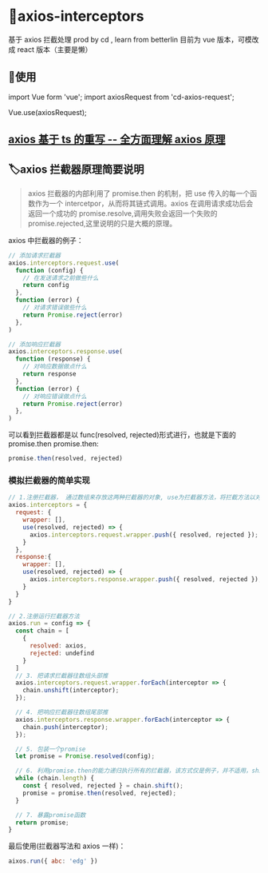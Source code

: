 # :tada:axios-interceptors

基于 axios 拦截处理
prod by cd , learn from betterlin
目前为 vue 版本，可模改成 react 版本（主要是懒）

## :wrench:使用

import Vue form 'vue';
import axiosRequest from 'cd-axios-request';

Vue.use(axiosRequest);

## [axios 基于 ts 的重写 -- 全方面理解 axios 原理](./axios-template)

## :label:axios 拦截器原理简要说明

> axios 拦截器的内部利用了 promise.then 的机制，把 use 传入的每一个函数作为一个 intercetpor，从而将其链式调用。axios 在调用请求成功后会返回一个成功的 promise.resolve,调用失败会返回一个失败的 promise.rejected,这里说明的只是大概的原理。

axios 中拦截器的例子：

```js
// 添加请求拦截器
axios.interceptors.request.use(
  function (config) {
    // 在发送请求之前做些什么
    return config
  },
  function (error) {
    // 对请求错误做些什么
    return Promise.reject(error)
  },
)

// 添加响应拦截器
axios.interceptors.response.use(
  function (response) {
    // 对响应数据做点什么
    return response
  },
  function (error) {
    // 对响应错误做点什么
    return Promise.reject(error)
  },
)
```

可以看到拦截器都是以 func(resolved, rejected)形式进行，也就是下面的 promise.then
promise.then:

```js
promise.then(resolved, rejected)
```

### 模拟拦截器的简单实现

```js
// 1.注册拦截器， 通过数组来存放这两种拦截器的对象, use为拦截器方法，将拦截方法以对象 {a, b}的形式存放。
axios.interceptors = {
  request: {
    wrapper: [],
    use(resolved, rejected) => {
      axios.interceptors.request.wrapper.push({ resolved, rejected });
    }
  },
  response:{
    wrapper: [],
    use(resolved, rejected) => {
      axios.interceptors.response.wrapper.push({ resolved, rejected });
    }
  }
}

// 2.注册运行拦截器方法
axios.run = config => {
  const chain = [
    {
      resolved: axios,
      rejected: undefind
    }
  ]
  // 3. 把请求拦截器往数组头部推
  axios.interceptors.request.wrapper.forEach(interceptor => {
    chain.unshift(interceptor);
  });

  // 4. 把响应拦截器往数组尾部推
  axios.interceptors.response.wrapper.forEach(interceptor => {
    chain.push(interceptor);
  });

  // 5. 包装一个promise
  let promise = Promise.resolved(config);

  // 6. 利用promise.then的能力递归执行所有的拦截器，该方式仅是例子，并不适用，shift对数组性能有一定损耗。
  while (chain.length) {
    const { resolved, rejected } = chain.shift();
    promise = promise.then(resolved, rejected);
  }

  // 7. 暴露promise函数
  return promise;
}
```

最后使用(拦截器写法和 axios 一样)：

```js
aixos.run({ abc: 'edg' })
```
